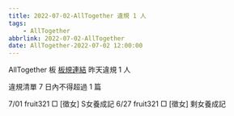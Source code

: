 ```yaml
---
title: 2022-07-02-AllTogether 違規 1 人
tags:
    - AllTogether
abbrlink: 2022-07-02-AllTogether
date: AllTogether-2022-07-02 12:00:00
---
```

AllTogether 板 [板規連結](https://www.ptt.cc/bbs/AllTogether/M.1643211430.A.5FB.html)
昨天違規 1 人
<!-- more -->

違規清單
7 日內不得超過 1 篇

7/01 fruit321 □ [徵女] S女養成記
6/27 fruit321 □ [徵女] 剩女養成記